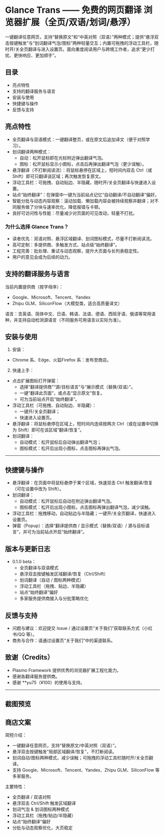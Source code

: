  

# Glance Trans —— 免费的网页翻译  浏览器扩展（全页/双语/划词/悬浮）

一键翻译任意网页，支持“替换原文”和“中英对照（双语）”两种模式；提供“悬浮双击按键触发”与“划词翻译气泡/图标”两种轻量交互；内置可拖拽的浮动工具栏，随时开/关全页翻译与进入设置页。面向重度阅读用户与跨境工作者，追求“更少打扰、更快响应、更加顺手”。

## 目录

- 亮点特性
- 支持的翻译服务与语言
- 安装与使用
- 快捷键与操作
- 反馈与支持

## 亮点特性

- 全页翻译与双语模式：一键翻译整页，或在原文后追加译文（便于对照学习）。
- 划词翻译两种模式：
  - 自动：松开鼠标即在光标附近弹出翻译气泡。
  - 图标：松开鼠标显示小图标，点击后再弹出翻译气泡（更少误触）。
- 悬浮翻译（不打断阅读流）：将鼠标悬停在区域上，短时间内双击 Ctrl（或 Shift）即可只翻译该区域；再次触发恢复原文。
- 浮动工具栏：可拖拽、自动贴边、半隐藏，随时开/关全页翻译与快速进入设置。
- 站点“始终翻译”：在弹窗中一键为当前站点记忆“自动翻译/不自动翻译”偏好。
- 智能分批与动态内容观察：滚动加载、懒加载内容会被持续观察并翻译；对不同服务做了分块与速率优化，降低报错与卡顿。
- 良好可访问性与性能：尽量减少对页面的可见改动，轻量不打扰。
  
### 为什么选择 Glance Trans？

- 读者优先：双语对照、悬浮区域翻译、划词图标模式，尽量不打断阅读流。
- 高可定制：多提供商、多触发方式、站点级“始终翻译”。
- 工程完善：批处理、重试与动态观察，提升大页面与长列表稳定性。
- 用户的意见会成为后续的动力。

## 支持的翻译服务与语言

当前内置提供商（按字母序）：
- Google、Microsoft、Tencent、Yandex
- Zhipu GLM、SiliconFlow（大模型类，适合高质量译文）

语言：含英语、简体中文、日语、韩语、法语、德语、西班牙语、俄语等常用语种，并支持自动检测源语言（不同服务可用语言以实际为准）。

## 安装与使用

1) 安装：
- Chrome 系、Edge、火狐Firefox 系：发布至商店。

2) 快速上手：
- 点击扩展图标打开弹窗：
  - 选择“翻译提供商”“源/目标语言”与“展示模式（替换/双语）”。
  - 一键“翻译此页面”，或点击“显示原文”恢复。
  - 可为当前站点开启“始终翻译”。
- 浮动工具栏（可拖拽、自动贴边、半隐藏）：
  - 一键开/关全页翻译；
  - 快速进入设置页。
- 悬浮翻译：将鼠标悬停在区域上，短时间内连续按两次 Ctrl（或在设置中切换为 Shift）即可在该区域“翻译/恢复”。
- 划词翻译：
  - 自动模式：松开鼠标后自动弹出翻译气泡；
  - 图标模式：松开后出现小图标，点击图标再弹出气泡。

---

## 快捷键与操作

- 悬浮翻译：在页面中将鼠标悬停于某个区域，快速双击 Ctrl 触发翻译/恢复（可在设置中改为 Shift）。
- 划词翻译：
  - 自动模式：松开鼠标后自动在附近弹出翻译气泡。
  - 图标模式：松开后出现小图标，点击图标再弹出翻译气泡，减少误触。
- 浮动工具栏：拖拽移动，自动贴边与半隐藏；一键开/关全页翻译，快速进入设置页。
- 弹窗（Popup）：选择“翻译提供商 / 显示模式（替换/双语）/ 源与目标语言”，并可为当前站点开启“始终翻译”。

## 版本与更新日志

- 0.1.0 beta：
  - 全页翻译与双语模式
  - 悬浮双击按键触发区域翻译/恢复（Ctrl/Shift）
  - 划词翻译（自动 / 图标两种模式）
  - 浮动工具栏（拖拽、贴边、半隐藏）
  - 站点“始终翻译”偏好
  - 多家服务提供商接入与分批策略优化

## 反馈与支持

- 问题与建议：欢迎提交 Issue / 通过设置页“关于我们”获取联系方式（小红书/QQ 等）。
- 商务与合作：请通过设置页“关于我们”中的渠道联系。


## 致谢（Credits）

- Plasmo Framework 提供优秀的浏览器扩展工程化能力。
- 感谢各翻译服务提供商。
- 感谢 **yu75（¥100）的使用与支持。

---

## 截图预览


## 商店文案

简短介绍：

- 一键翻译任意网页，支持“替换原文/中英对照（双语）”。
- 悬浮双击按键触发“局部区域翻译/恢复”，不打断阅读。
- 划词自动/图标两种模式，减少误触；可拖拽的浮动工具栏随时开/关全页翻译。
- 支持 Google、Microsoft、Tencent、Yandex、Zhipu GLM、SiliconFlow 等多家服务。

主要特性：

- 全页翻译 / 双语对照
- 悬浮双击 Ctrl/Shift 触发区域翻译
- 划词气泡 & 划词图标两种模式
- 浮动工具栏（拖拽/贴边/半隐藏）
- 站点“始终翻译”偏好
- 分批与动态观察优化，大页稳定

